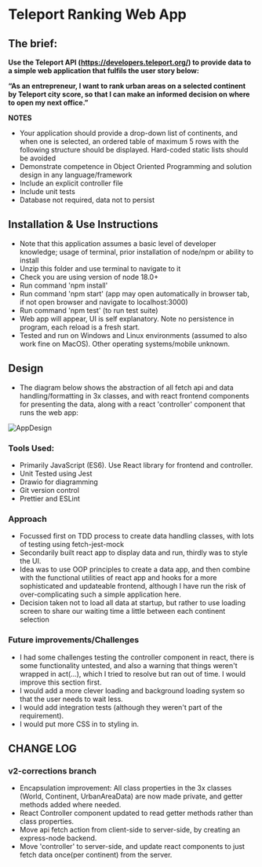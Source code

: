 # Teleport Ranking Web App

## The brief: 

**Use the Teleport API (https://developers.teleport.org/) to provide data to a simple web application that fulfils the user story below:**

**“As an entrepreneur, I want to rank urban areas on a selected continent by Teleport city score, so that I can make an informed decision on where to open my next office.”**

**NOTES** 
- Your application should provide a drop-down list of continents, and when one is selected, an ordered table of maximum 5 rows with the following structure should be displayed. Hard-coded static lists should be avoided
- Demonstrate competence in Object Oriented Programming and solution design in any language/framework
- Include an explicit controller file
- Include unit tests
- Database not required, data not to persist



## Installation & Use Instructions

- Note that this application assumes a basic level of developer knowledge; usage of terminal, prior installation of node/npm or ability to install
- Unzip this folder and use terminal to navigate to it
- Check you are using version of node 18.0+
- Run command 'npm install'
- Run command 'npm start' (app may open automatically in browser tab, if not open browser and navigate to localhost:3000)
- Run command 'npm test' (to run test suite)
- Web app will appear, UI is self explanatory. Note no persistence in program, each reload is a fresh start.
- Tested and run on Windows and Linux environments (assumed to also work fine on MacOS). Other operating systems/mobile unknown.


## Design

- The diagram below shows the abstraction of all fetch api and data handling/formatting in 3x classes, and with react frontend components for presenting the data, along with a react 'controller' component that runs the web app:

![AppDesign](https://user-images.githubusercontent.com/112484204/223373553-856390b9-1882-4375-9944-b62d263b779f.png)

### Tools Used:

- Primarily JavaScript (ES6). Use React library for frontend and controller.
- Unit Tested using Jest
- Drawio for diagramming
- Git version control
- Prettier and ESLint

### Approach

- Focussed first on TDD process to create data handling classes, with lots of testing using fetch-jest-mock
- Secondarily built react app to display data and run, thirdly was to style the UI.
- Idea was to use OOP principles to create a data app, and then combine with the functional utilities of react app and hooks for a more sophisticated and updateable frontend, although I have run the risk of over-complicating such a simple application here.
- Decision taken not to load all data at startup, but rather to use loading screen to share our waiting time a little between each continent selection

### Future improvements/Challenges

- I had some challenges testing the controller component in react, there is some functionality untested, and also a warning that things weren't wrapped in act(...), which I tried to resolve but ran out of time. I would improve this section first.
- I would add a more clever loading and background loading system so that the user needs to wait less.
- I would add integration tests (although they weren't part of the requirement).
- I would put more CSS in to styling in.

## CHANGE LOG

### v2-corrections branch
- Encapsulation improvement: All class properties in the 3x classes (World, Continent, UrbanAreaData) are now made private, and getter methods added where needed.
- React Controller component updated to read getter methods rather than class properties.
- Move api fetch action from client-side to server-side, by creating an express-node backend.
- Move 'controller' to server-side, and update react components to just fetch data once(per continent) from the server.





